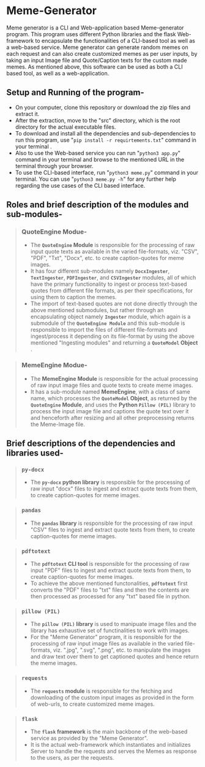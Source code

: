 # Meme-Generator
Meme generator is a CLI and Web-application based Meme-generator program. This program uses different Python libraries and the flask Web-framework to encapsulate the functionalities of a CLI-based tool as well as a web-based service. Meme generator can generate random memes on each request and can also create customized memes as per user inputs, by taking an input Image file and Quote/Caption texts for the custom made memes. As mentioned above, this software can be used as both a CLI based tool, as well as a web-application.

## Setup and Running of the program-
* On your computer, clone this repository or download the zip files and extract it.
* After the extraction, move to the "src" directory, which is the root directory for the actual executable files.
* To download and install all the dependencies and sub-dependencies to run this program, use "`pip install -r requirtements.txt`" command in your terminal .
* Also to use the Web-based service you can run "`python3 app.py`" command in your terminal and browse to the mentioned URL in the terminal through your browser.
* To use the CLI-based interface, run "`python3 meme.py`" command in your terminal. You can use "`python3 meme.py -h`" for any further help regarding the use cases of the CLI based interface.

## Roles and brief description of the modules and sub-modules-
> ### QuoteEngine Modue-
> * The **`QuoteEngine` Module** is responsible for the processing of raw input quote texts as available in the varied file-formats, viz. "CSV", "PDF", "Txt", "Docx", etc. to create caption-quotes for meme images.
> * It has four different sub-modules namely **`DocxIngester`**, **`TextIngester`**, **`PDFIngester`**, and **`CSVIngester`** modules, all of which have the primary functionality to ingest or process text-based quotes from different file formats, as per their specifications, for using them to caption the memes.
> * The import of text-based quotes are not done directly through the above mentioned submodules, but rather through an encapsulating object namely **`Ingester`** module, which again is a submodule of the **`QuoteEngine Module`** and this sub-module is responsible to import the files of different file-formats and ingest/process it depending on its file-format by using the above mentioned "Ingesting modules" and returning a **`QuoteModel` Object** .

> ### MemeEngine Modue-
> * The **MemeEngine Module** is responsible for the actual processing of raw input image files and quote texts to create meme images.
> * It has a sub-module named **MemeEngine**, with a class of same name, which processes the **`QuoteModel` Object**, as returned by the **`QuoteEngine` Module**, and uses the **Python `Pillow (PIL)`** library to process the input image file and captions the quote text over it and henceforth after resizing and all other preprocessing returns the Meme-Image file.

## Brief descriptions of the dependencies and libraries used-
> ### `py-docx` 
> * The **`py-docx` python library** is responsible for the processing of raw input "docx" files to ingest and extract quote texts from them, to create caption-quotes for meme images.

> ### `pandas`
> * The **`pandas` library** is responsible for the processing of raw input "CSV" files to ingest and extract quote texts from them, to create caption-quotes for meme images.

> ### `pdftotext`
> * The **`pdftotext` CLI tool** is responsible for the processing of raw input "PDF" files to ingest and extract quote texts from them, to create caption-quotes for meme images. 
> * To achieve the above mentioned functonalities, **`pdftotext`** first converts the "PDF" files to "txt" files and then the contents are then processed as processed for any "txt" based file in python. 

> ### `pillow (PIL)`
> * The **`pillow (PIL)` library** is used to manipuate image files and the library has exhaustive set of functinalities to work with images.
> * For the "Meme Generator" program, it is responsible for the processing of raw input image files as available in the varied file-formats, viz. ".jpg", ".svg", ".png", etc. to manipulate the images and draw text over them to get captioned quotes and hence return the meme images.

> ### `requests`
> * The **`requests` module** is responsible for the fetching and downloading of the custom input images as provided in the form of web-urls, to create customized meme images.

> ### `flask`
> * The **`flask` framework** is the main backbone of the web-based service as provided by the "Meme Generator".
> * It is the actual web-framework which instantiates and initializes Server to handle the requests and serves the Memes as response to the users, as per the requests. 

